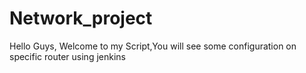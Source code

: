 # Network_project
Hello Guys, Welcome to my Script,You will see some configuration on specific router using jenkins
